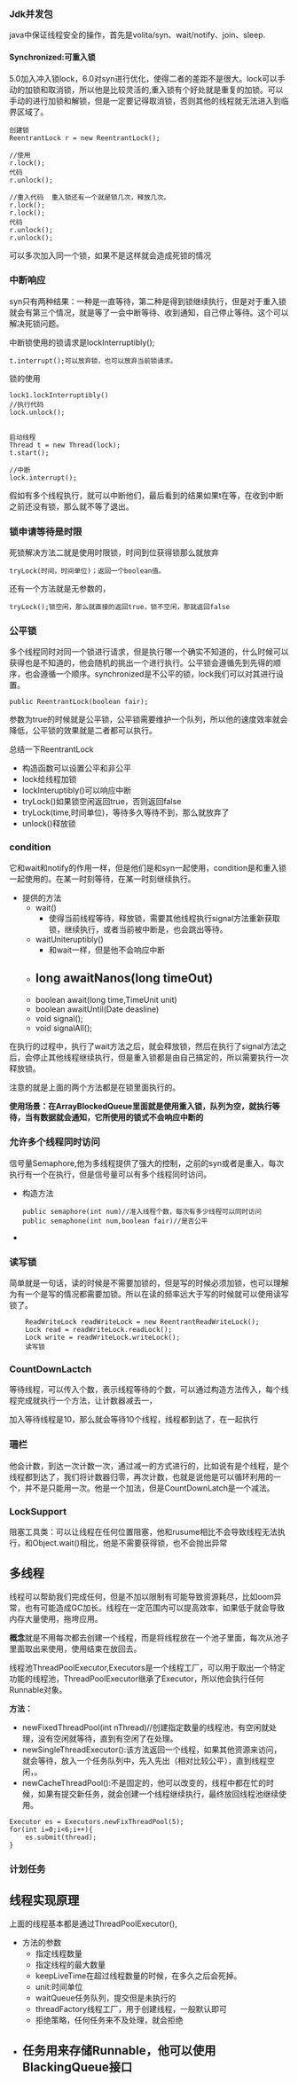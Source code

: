 ### Jdk并发包

java中保证线程安全的操作，首先是volita/syn、wait/notify、join、sleep.

#### Synchronized:可重入锁

5.0加入冲入锁lock，6.0对syn进行优化，使得二者的差距不是很大。lock可以手动的加锁和取消锁，所以他是比较灵活的,重入锁有个好处就是重复的加锁。可以手动的进行加锁和解锁，但是一定要记得取消锁，否则其他的线程就无法进入到临界区域了。

```
创建锁
ReentrantLock r = new ReentrantLock();

//使用
r.lock();
代码
r.unlock();

//重入代码  重入锁还有一个就是锁几次，释放几次。
r.lock();
r.lock();
代码
r.unlock();
r.unlock();
```

可以多次加入同一个锁，如果不是这样就会造成死锁的情况

### 中断响应

syn只有两种结果：一种是一直等待，第二种是得到锁继续执行，但是对于重入锁就会有第三个情况，就是等了一会中断等待、收到通知，自己停止等待。这个可以解决死锁问题。

中断锁使用的锁请求是lockInterruptibly();

```
t.interrupt();可以放弃锁，也可以放弃当前锁请求。
```

锁的使用

```
lock1.lockInterruptibly()
//执行代码
lock.unlock();


启动线程
Thread t = new Thread(lock);
t.start();

//中断
lock.interrupt();
```

假如有多个线程执行，就可以中断他们，最后看到的结果如果t在等，在收到中断之前还没有锁，那么就不等了退出。



### 锁申请等待是时限

死锁解决方法二就是使用时限锁，时间到位获得锁那么就放弃

```
tryLock(时间，时间单位)；返回一个boolean值。
```

还有一个方法就是无参数的，

```
tryLock();锁空闲，那么就直接的返回true，锁不空闲，那就返回false
```

### 公平锁

多个线程同时对同一个锁进行请求，但是执行哪一个确实不知道的，什么时候可以获得也是不知道的，他会随机的挑出一个进行执行。公平锁会遵循先到先得的顺序，也会遵循一个顺序。synchronized是不公平的锁，lock我们可以对其进行设置。

```
public ReentrantLock(boolean fair);
```

参数为true的时候就是公平锁，公平锁需要维护一个队列，所以他的速度效率就会降低，公平锁的效果就是二者都可以执行。



总结一下ReentrantLock

- 构造函数可以设置公平和非公平
- lock给线程加锁
- lockInteruptibly()可以响应中断
- tryLock()如果锁空闲返回true，否则返回false
- tryLock(time,时间单位)，等待多久等待不到，那么就放弃了
- unlock()释放锁





### condition

它和wait和notify的作用一样，但是他们是和syn一起使用，condition是和重入锁一起使用的。在某一时刻等待，在某一时刻继续执行。

- 提供的方法
  - wait()
    - 使得当前线程等待，释放锁，需要其他线程执行signal方法重新获取锁，继续执行，或者当前被中断是，也会跳出等待。
  - waitUniteruptibly()
    - 和wait一样，但是他不会响应中断
  - long awaitNanos(long timeOut)
    - 
  - boolean await(long time,TimeUnit unit)
  - boolean awaitUntil(Date deasline)
  - void signal();
  - void signalAll();

在执行的过程中，执行了wait方法之后，就会释放锁，然后在执行了signal方法之后，会停止其他线程继续执行，但是重入锁都是由自己搞定的，所以需要执行一次释放锁。

注意的就是上面的两个方法都是在锁里面执行的。

**使用场景：在ArrayBlockedQueue里面就是使用重入锁，队列为空，就执行等待，当有数据就会通知，它所使用的锁式不会响应中断的**

### 允许多个线程同时访问

信号量Semaphore,他为多线程提供了强大的控制，之前的syn或者是重入，每次执行有一个在执行，但是信号量可以有多个线程同时访问。

- 构造方法

  ```
  public semaphore(int num)//准入线程个数，每次有多少线程可以同时访问
  public semaphone(int num,boolean fair)//是否公平
  ```

- 

### 读写锁

简单就是一句话，读的时候是不需要加锁的，但是写的时候必须加锁，也可以理解为有一个是写的情况都需要加锁。所以在读的频率远大于写的时候就可以使用读写锁了。

```
	ReadWriteLock readWriteLock = new ReentrantReadWriteLock();
	Lock read = readWriteLock.readLock();
	Lock write = readWriteLock.writeLock();
	读写锁
```





### CountDownLactch

等待线程，可以传入个数，表示线程等待的个数，可以通过构造方法传入，每个线程完成就执行一个方法，让计数器减去一，

加入等待线程是10，那么就会等待10个线程，线程都到达了，在一起执行

### 珊栏

他会计数，到达一次计数一次，通过减一的方式进行的，比如说有是个线程，是个线程都到达了，我们将计数器归零，再次计数，也就是说他是可以循环利用的一个，并不是只能用一次。他是一个加法，但是CountDownLatch是一个减法。

### LockSupport

阻塞工具类：可以让线程在任何位置阻塞，他和rusume相比不会导致线程无法执行，和Object.wait()相比，他是不需要获得锁，也不会抛出异常



## 多线程

线程可以帮助我们完成任何，但是不加以限制有可能导致资源耗尽，比如oom异常，也有可能造成GC加长。线程在一定范围内可以提高效率，如果低于就会导致内存大量使用，拖垮应用。

**概念**就是不用每次都去创建一个线程，而是将线程放在一个池子里面，每次从池子里面取出来使用，使用结束在放回去。

线程池ThreadPoolExecutor,Executors是一个线程工厂，可以用于取出一个特定功能的线程池，ThreadPoolExecutor继承了Executor，所以他会执行任何Runnable对象。

**方法：**

- newFixedThreadPool(int nThread)//创建指定数量的线程池，有空闲就处理，没有空闲就等待，直到有空闲了在处理。
- newSingleThreadExecutor():该方法返回一个线程，如果其他资源来访问，就会等待，放入一个任务队列中，先入先出（相对比较公平），直到线程空闲，。
- newCacheThreadPool():不是固定的，他可以改变的，线程中都在忙的时候，如果有提交新任务，就会创建一个线程继续执行，最终放回线程池继续使用。

```
Executor es = Executors.newFixThreadPool(5);
for(int i=0;i<6;i++){
    es.submit(thread);
}
```





### 计划任务







## 线程实现原理

上面的线程基本都是通过ThreadPoolExecutor(),

- 方法的参数
  - 指定线程数量
  - 指定线程的最大数量
  - keepLiveTime在超过线程数量的时候，在多久之后会死掉。
  - unit:时间单位
  - waitQueue任务队列，提交但是未执行的
  - threadFactory线程工厂，用于创建线程，一般默认即可
  - 拒绝策略，任何任务来不及处理，就会拒绝
- 任务用来存储Runnable，他可以使用BlackingQueue接口
  - 









